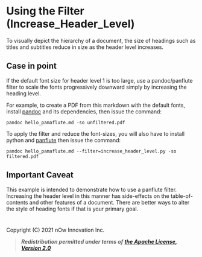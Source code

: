 # Using the Filter (Increase_Header_Level)

To visually depict the hierarchy of a document, the size of
headings such as titles and subtitles reduce in size as the 
header level increases.

## Case in point

If the default font size for header level 1 is too large, 
use a pandoc/panflute filter to scale the fonts progressively 
downward simply by increasing the heading level.

For example, to create a PDF from this markdown with the
default fonts, install 
[pandoc](https://pandoc.org/ "PanDoc's Organizational Site")
and its dependencies, then issue the command: 
```
pandoc hello_pamaflute.md -so unfiltered.pdf
```

To apply the filter and reduce the font-sizes, you will also have to 
install python and [panflute](http://scorreia.com/software/panflute)
then issue the command:
```
pandoc hello_pamaflute.md --filter=increase_header_level.py -so filtered.pdf
```

## Important Caveat

This example is intended to demonstrate how to use a panflute filter.
Increasing the header level in this manner has side-effects on the 
table-of-contents and other features of a document.  There are better 
ways to alter the style of heading fonts if that is your primary goal.

#

Copyright (C) 2021 nOw Innovation Inc.
> ***Redistribution permitted under terms of [the Apache License, Version 2.0](https://www.apache.org/licenses/LICENSE-2.0 "the License")***
